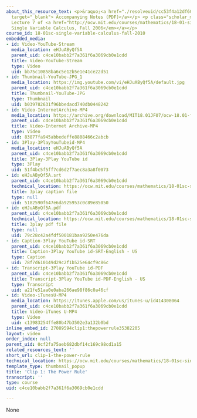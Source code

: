 ```yaml
---
about_this_resource_text: <p>&raquo;<a href="./resolveuid/cc53f4a12df600e1e43b4f02b9badac7"
  target="_blank"> Accompanying Notes (PDF)</a></p> <p class="scholar_medsm">From
  Lecture 7 of <a href="http://ocw.mit.edu/courses/mathematics/18-01-single-variable-calculus-fall-2006/video-lectures/"><em>18.01
  Single Variable Calculus, Fall 2006</em></a></p>
course_id: 18-01sc-single-variable-calculus-fall-2010
embedded_media:
- id: Video-YouTube-Stream
  media_location: eHJuAByQf5A
  parent_uid: c4ce10babb2f7a361f6a3069cb0e1cdd
  title: Video-YouTube-Stream
  type: Video
  uid: bb75c10858ba6c5e12b5e1e41ce22d51
- id: Thumbnail-YouTube-JPG_1
  media_location: https://img.youtube.com/vi/eHJuAByQf5A/default.jpg
  parent_uid: c4ce10babb2f7a361f6a3069cb0e1cdd
  title: Thumbnail-YouTube-JPG
  type: Thumbnail
  uid: b039782631f96bbedacd740db0448242
- id: Video-InternetArchive-MP4
  media_location: https://archive.org/download/MIT18.01JF07/ocw-18.01-f07-lec07_300k.mp4
  parent_uid: c4ce10babb2f7a361f6a3069cb0e1cdd
  title: Video-Internet Archive-MP4
  type: Video
  uid: 83877fa945abbedeffe8808466c2abcb
- id: 3Play-3PlayYouTubeid-MP4
  media_location: eHJuAByQf5A
  parent_uid: c4ce10babb2f7a361f6a3069cb0e1cdd
  title: 3Play-3Play YouTube id
  type: 3Play
  uid: 51f4bc5f5ff7cd6d2f7aec8a3a8f0073
- id: eHJuAByQf5A.srt
  parent_uid: c4ce10babb2f7a361f6a3069cb0e1cdd
  technical_location: https://ocw.mit.edu/courses/mathematics/18-01sc-single-variable-calculus-fall-2010/1.-differentiation/part-b-implicit-differentiation-and-inverse-functions/session-18-derivatives-of-other-exponential-functions/clip-1-the-power-rule/eHJuAByQf5A.srt
  title: 3play caption file
  type: null
  uid: 5182590f647e6da925953c0c89e85050
- id: eHJuAByQf5A.pdf
  parent_uid: c4ce10babb2f7a361f6a3069cb0e1cdd
  technical_location: https://ocw.mit.edu/courses/mathematics/18-01sc-single-variable-calculus-fall-2010/1.-differentiation/part-b-implicit-differentiation-and-inverse-functions/session-18-derivatives-of-other-exponential-functions/clip-1-the-power-rule/eHJuAByQf5A.pdf
  title: 3play pdf file
  type: null
  uid: 79c28c42a4fdf500181baa9250e476da
- id: Caption-3Play YouTube id-SRT
  parent_uid: c4ce10babb2f7a361f6a3069cb0e1cdd
  title: Caption-3Play YouTube id-SRT-English - US
  type: Caption
  uid: 78f7d610149d29c2f1b525e64cf9c86c
- id: Transcript-3Play YouTube id-PDF
  parent_uid: c4ce10babb2f7a361f6a3069cb0e1cdd
  title: Transcript-3Play YouTube id-PDF-English - US
  type: Transcript
  uid: a21fe51aa0e0aba266ae98f86c0a46cf
- id: Video-iTunesU-MP4
  media_location: https://itunes.apple.com/us/itunes-u/id414308064
  parent_uid: c4ce10babb2f7a361f6a3069cb0e1cdd
  title: Video-iTunes U-MP4
  type: Video
  uid: c13983254ffe80b47b3502e3a132b0bd
inline_embed_id: 27089594clip1:thepowerrule35382205
layout: video
order_index: null
parent_uid: 0cf2fa75aeb682dbf14c169c98cd1a15
related_resources_text: ''
short_url: clip-1-the-power-rule
technical_location: https://ocw.mit.edu/courses/mathematics/18-01sc-single-variable-calculus-fall-2010/1.-differentiation/part-b-implicit-differentiation-and-inverse-functions/session-18-derivatives-of-other-exponential-functions/clip-1-the-power-rule
template_type: thumbnail_popup
title: 'Clip 1: The Power Rule'
transcript: ''
type: course
uid: c4ce10babb2f7a361f6a3069cb0e1cdd

---
```

None